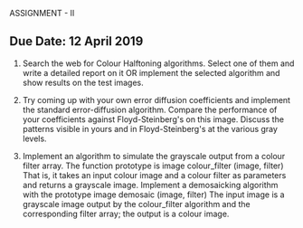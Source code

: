 ASSIGNMENT - II

Due Date: 12 April 2019
---------------------------------------------------------------------------------------------------------------
1. Search the web for Colour Halftoning algorithms. Select one of them and write a detailed report on it
OR implement the selected algorithm and show results on the test images.

2. Try coming up with your own error diffusion coefficients and implement the standard error-diffusion 
algorithm. Compare the performance of your coefficients against Floyd-Steinberg's on this image. Discuss
the patterns visible in yours and in Floyd-Steinberg's at the various gray levels.

3. Implement an algorithm to simulate the grayscale output from a colour filter array. The function prototype is
      image colour_filter (image, filter)
 That is, it takes an input colour image and a colour filter as parameters and returns a grayscale image.
 Implement a demosaicking algorithm with the prototype
      image demosaic (image, filter)
The input image is a grayscale image output by the colour_filter algorithm and the corresponding filter array; 
the output is a colour image.

